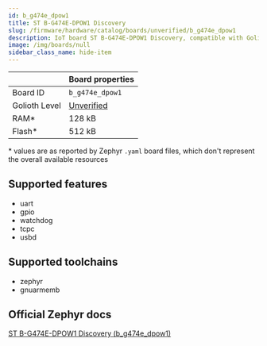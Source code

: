 ```yaml
---
id: b_g474e_dpow1
title: ST B-G474E-DPOW1 Discovery
slug: /firmware/hardware/catalog/boards/unverified/b_g474e_dpow1
description: IoT board ST B-G474E-DPOW1 Discovery, compatible with Golioth at unverified level.
image: /img/boards/null
sidebar_class_name: hide-item
---
```


[//]: # (This is an auto-generated file, do not edit! Changes to it will be lost upon re-generation)



|                | Board properties     |
| -------------  | -------------------- |
| Board ID       | `b_g474e_dpow1` |
| Golioth Level  | [Unverified](/firmware/hardware#unverified-boards) |
| RAM*           | 128 kB |
| Flash*         | 512 kB |

\* values are as reported by Zephyr `.yaml` board files, which don't represent the overall available resources



## Supported features

* uart
* gpio
* watchdog
* tcpc
* usbd

## Supported toolchains

* zephyr
* gnuarmemb

## Official Zephyr docs

[ST B-G474E-DPOW1 Discovery (b_g474e_dpow1)](https://docs.zephyrproject.org/latest/boards/st/b_g474e_dpow1/doc/index.html)

